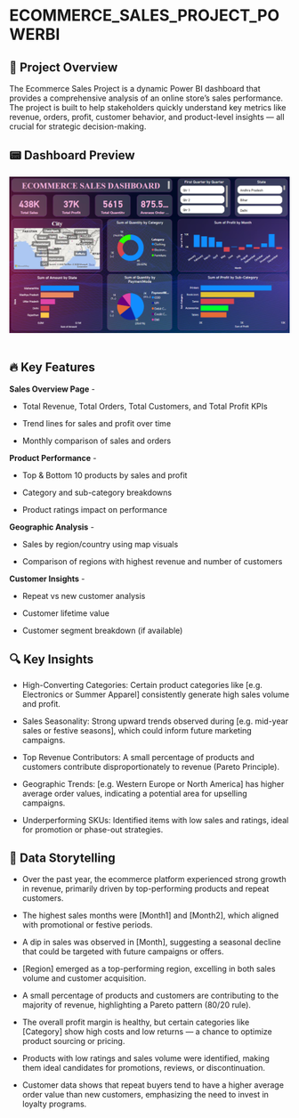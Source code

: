# ECOMMERCE_SALES_PROJECT_POWERBI

## 📌 Project Overview
The Ecommerce Sales Project is a dynamic Power BI dashboard that provides a comprehensive analysis of an online store’s sales performance. The project is built to help stakeholders quickly understand key metrics like revenue, orders, profit, customer behavior, and product-level insights — all crucial for strategic decision-making.

## 📟 Dashboard Preview

<img src="Dashboard Image.png"/>&nbsp;

## 🔥 Key Features

**Sales Overview Page** -
  
- Total Revenue, Total Orders, Total Customers, and Total Profit KPIs

- Trend lines for sales and profit over time

- Monthly comparison of sales and orders

 **Product Performance** -

- Top & Bottom 10 products by sales and profit

- Category and sub-category breakdowns

- Product ratings impact on performance

 **Geographic Analysis** -

- Sales by region/country using map visuals

- Comparison of regions with highest revenue and number of customers

 **Customer Insights** -

 - Repeat vs new customer analysis

 - Customer lifetime value
 
 - Customer segment breakdown (if available)

 ## 🔍 Key Insights

- High-Converting Categories: Certain product categories like [e.g. Electronics or Summer Apparel] consistently generate high sales volume and profit.

- Sales Seasonality: Strong upward trends observed during [e.g. mid-year sales or festive seasons], which could inform future marketing campaigns.

- Top Revenue Contributors: A small percentage of products and customers contribute disproportionately to revenue (Pareto Principle).

- Geographic Trends: [e.g. Western Europe or North America] has higher average order values, indicating a potential area for upselling campaigns.

- Underperforming SKUs: Identified items with low sales and ratings, ideal for promotion or phase-out strategies.

## 📖 Data Storytelling

- Over the past year, the ecommerce platform experienced strong growth in revenue, primarily driven by top-performing products and repeat customers.

- The highest sales months were [Month1] and [Month2], which aligned with promotional or festive periods.

- A dip in sales was observed in [Month], suggesting a seasonal decline that could be targeted with future campaigns or offers.

- [Region] emerged as a top-performing region, excelling in both sales volume and customer acquisition.

- A small percentage of products and customers are contributing to the majority of revenue, highlighting a Pareto pattern (80/20 rule).

- The overall profit margin is healthy, but certain categories like [Category] show high costs and low returns — a chance to optimize product sourcing or pricing.

- Products with low ratings and sales volume were identified, making them ideal candidates for promotions, reviews, or discontinuation.

- Customer data shows that repeat buyers tend to have a higher average order value than new customers, emphasizing the need to invest in loyalty programs.


